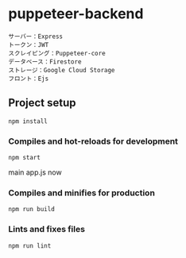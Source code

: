 # puppeteer-backend

```
サーバー：Express
トークン：JWT
スクレイピング：Puppeteer-core
データベース：Firestore
ストレージ：Google Cloud Storage
フロント：Ejs
```

## Project setup

```
npm install
```

### Compiles and hot-reloads for development

```
npm start
```

main app.js now

### Compiles and minifies for production

```
npm run build
```

### Lints and fixes files

```
npm run lint
```
